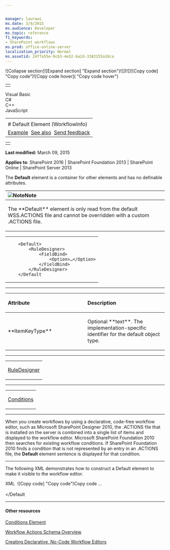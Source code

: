 ```yaml
---


manager: laurawi
ms.date: 3/9/2015
ms.audience: Developer
ms.topic: reference
f1_keywords:
- SharePoint workflows
ms.prod: office-online-server
localization_priority: Normal
ms.assetid: 24ffa55e-9c63-4e52-ba2d-3382155a16ca
---
```


![Collapse
section]![Expand
section] "Expand section")![]()![])![]![]()![Copy
code] "Copy code")![Copy code
hover]( "Copy code hover")
<table>
<tbody>
<tr class="odd">
<td align="left"></td>
</tr>
</tbody>
</table>

Visual Basic  
C\#  
C++  
JavaScript  

<table>
<tbody>
<tr class="odd">
<td align="left"><span id="runningHeaderText"></span></td>
</tr>
<tr class="even">
<td align="left"># Default Element (WorkflowInfo)</td>
</tr>
<tr class="odd">
<td align="left"><a href="#exampleToggle">Example</a>  <a href="#seeAlsoToggle">See also</a>  <span id="headfeedbackarea" class="feedbackhead"><a href="javascript:SubmitFeedback(&#39;docthis@Microsoft.com&#39;,&#39;&#39;,&#39;&#39;,&#39;&#39;,&#39;1.0.18082.1225&#39;,&#39;%0\dThank%20you%20for%20your%20feedback.%20The%20developer%20writing%20teams%20use%20your%20feedback%20to%20improve%20documentation.%20While%20we%20are%20reviewing%20your%20feedback,%20we%20may%20send%20you%20e-mail%20to%20ask%20for%20clarification%20or%20feedback%20on%20a%20solution.%20We%20do%20not%20use%20your%20e-mail%20address%20for%20any%20other%20purpose%20and%20we%20delete%20it%20after%20we%20finish%20our%20review.%0\AFor%20further%20information%20about%20the%20privacy%20policies%20of%20Microsoft,%20please%20see%20http://privacy.microsoft.com/en-us/default.aspx.%0\A%0\d&#39;,&#39;Customer%20feedback&#39;);">Send feedback</a></span></td>
</tr>
</tbody>
</table>

<table>
<colgroup>
<col width="100%" />
</colgroup>
<tbody>
<tr class="odd">
<td align="left"></td>
</tr>
</tbody>
</table>

**Last modified:** March 09, 2015

**Applies to**: SharePoint 2016 | SharePoint Foundation 2013 |
SharePoint Online | SharePoint Server 2013

The **Default** element is a container for
other elements and has no definable attributes.

<table>
<colgroup>
<col width="100%" />
</colgroup>
<thead>
<tr class="header">
<th align="left"><img src="" title="Note" alt="Note" /><strong>Note</strong></th>
</tr>
</thead>
<tbody>
<tr class="odd">
<td align="left"><p>The **Default** element is only read from the default WSS.ACTIONS file and cannot be overridden with a custom .ACTIONS file.</p></td>
</tr>
</tbody>
</table>

<span codelanguage="other"></span>
<table>
<colgroup>
<col width="100%" />
</colgroup>
<tbody>
<tr class="odd">
<td align="left"><pre><code>    &lt;Default&gt;
        &lt;RuleDesigner&gt;
            &lt;FieldBind&gt;
                &lt;Option&gt;…&lt;/Option&gt;
            &lt;/FieldBind&gt;
        &lt;/RuleDesigner&gt;
    &lt;/Default</code></pre></td>
</tr>
</tbody>
</table>


-----------------------------------------------------------------------------------------------------------------------------------------------------------------------------------------------

<table>
<colgroup>
<col width="50%" />
<col width="50%" />
</colgroup>
<thead>
<tr class="header">
<th align="left"><p>Attribute</p></th>
<th align="left"><p>Description</p></th>
</tr>
</thead>
<tbody>
<tr class="odd">
<td align="left"><p>**ItemKeyType**</p></td>
<td align="left"><p>Optional **text**. The implementation-specific identifier for the default object type.</p></td>
</tr>
</tbody>
</table>


---------------------------------------------------------------------------------------------------------------------------------------------------------------------------------------------------

<table>
<colgroup>
<col width="100%" />
</colgroup>
<tbody>
<tr class="odd">
<td align="left"><p><a href="ruledesigner-element-workflowinfo.md">RuleDesigner</a></p></td>
</tr>
</tbody>
</table>


----------------------------------------------------------------------------------------------------------------------------------------------------------------------------------------------------

<table>
<colgroup>
<col width="100%" />
</colgroup>
<tbody>
<tr class="odd">
<td align="left"><p><a href="930e0d1c-a01a-4557-a58b-209621f1632e.md">Conditions</a></p></td>
</tr>
</tbody>
</table>


----------------------------------------------------------------------------------------------------------------------------------------------------------------------------------------------------------------------------

When you create workflows by using a declarative, code-free workflow
editor, such as Microsoft SharePoint Designer 2010, the .ACTIONS file
that is installed on the server is combined into a single list of items
and displayed to the workflow editor. Microsoft SharePoint Foundation
2010 then searches for existing workflow conditions. If SharePoint
Foundation 2010 finds a condition that is not represented by an entry in
an .ACTIONS file, the **Default** element
sentence is displayed for that condition.


------------------------------------------------------------------------------------------------------------------------------------------------------------------------------------------

The following XML demonstrates how to construct a <span
class="keyword">Default</span> element to make it visible to the
workflow editor.

<span codelanguage="xmlLang"></span>
XML 
<span class="copyCode" onclick="CopyCode(this)"
onkeypress="CopyCode_CheckKey(this, event)"
onmouseover="ChangeCopyCodeIcon(this)"
onmouseout="ChangeCopyCodeIcon(this)" tabindex="0">![Copy
code] "Copy code")Copy code</span>
    <WorkflowInfo Language="en-us">
       <Conditions And="and" Or="or" Not="not" When="If" Else="ElseIf">
          <Condition 
                  AppliesTo="list" 
                  Assembly="MyWorkflowProject.Workflow1
                            PublicKeyToken=71e9bce111e9429c,
                            Version=1.0.0.0,
                            Culture=neutral" 
                  ClassName="MyWorkflowProject.Workflow1.MyClass"
                  FunctionName="IsOrderComplete" 
                  Name="Check if item in %1 is a complete order"
                  Type="Custom"
                  UsesCurrentItem="True">
              <RuleDesigner>...</RuleDesigner>
          </Condition>
          <Default>
             <RuleDesigner Sentence="the file type is %1">
                <FieldBind ID=1 Field="_1_" Text="specific type" DesignerType="Type">
                   <Option></Option>
                </FieldBind>
             </RuleDesigner>
          </Default
       </Conditions>
    </WorkflowInfo>


-------------------------------------------------------------------------------------------------------------------------------------------------------------------------------------------

#### Other resources

[Conditions
Element](http://msdn.microsoft.com/library/e930e0d1c-a01a-4557-a58b-209621f1632e(Office.15).aspx)

[Workflow Actions Schema
Overview](http://msdn.microsoft.com/library/25da07cb-b228-43f2-9cdf-c8c71c3eabbb(Office.15).aspx)

[Creating Declarative, No-Code Workflow
Editors](http://msdn.microsoft.com/library/60dfda8d-e724-4d7d-9578-aa239c362dcf(Office.15).aspx)









